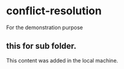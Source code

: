 # conflict-resolution
For the demonstration purpose
##  this for sub folder.
This content was added in the local machine.